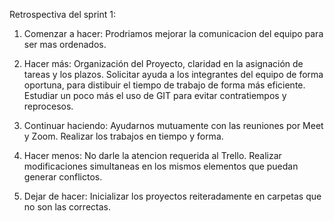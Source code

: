 Retrospectiva del sprint 1:

1. Comenzar a hacer: Prodriamos mejorar la comunicacion del equipo para ser mas ordenados.


2. Hacer más: Organización del Proyecto, claridad en la asignación de tareas y los plazos. Solicitar ayuda a los integrantes del equipo de forma oportuna, para distibuir el tiempo de trabajo de forma más eficiente. Estudiar un poco más el uso de GIT para evitar contratiempos y reprocesos. 


3. Continuar haciendo: Ayudarnos mutuamente con las reuniones por Meet y Zoom. Realizar los trabajos en tiempo y forma.


4. Hacer menos: No darle la atencion requerida al Trello. Realizar modificaciones simultaneas en los mismos elementos que puedan generar conflictos.


5. Dejar de hacer: Inicializar los proyectos reiteradamente en carpetas que no son las correctas.
